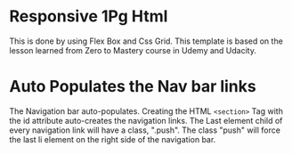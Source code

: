 # Responsive 1Pg Html
This is done by using Flex Box and Css Grid. 
This template is based on the lesson learned from Zero to Mastery course in Udemy and Udacity.

# Auto Populates the Nav bar links
The Navigation bar auto-populates. Creating the HTML ```<section>``` Tag with the id attribute auto-creates the navigation links.
The Last element child of every navigation link will have a class, ".push". The class "push" will force the last li element on the right side of the navigation bar.
